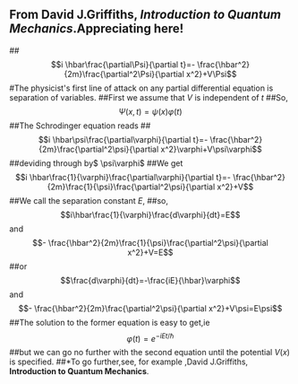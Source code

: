 
## From David J.Griffiths,  *Introduction to Quantum Mechanics*.**Appreciating here!**
##$$i \hbar\frac{\partial\Psi}{\partial t}=- \frac{\hbar^2}{2m}\frac{\partial^2\Psi}{\partial x^2}+V\Psi$$
#The physicist's first line of attack on any partial differential equation is separation of variables.
##First we assume that $V$ is independent of $t$
##So, $$\Psi(x,t)=\psi(x)\varphi(t)$$
##The Schrodinger equation reads
##$$i \hbar\psi\frac{\partial\varphi}{\partial t}=- \frac{\hbar^2}{2m}\frac{\partial^2\psi}{\partial x^2}\varphi+V\psi\varphi$$
##deviding through by$ \psi\varphi$
##We get$$i \hbar\frac{1}{\varphi}\frac{\partial\varphi}{\partial t}=- \frac{\hbar^2}{2m}\frac{1}{\psi}\frac{\partial^2\psi}{\partial x^2}+V$$ 
##We call the separation constant $E$,
##so,$$i\hbar\frac{1}{\varphi}\frac{d\varphi}{dt}=E$$ and $$- \frac{\hbar^2}{2m}\frac{1}{\psi}\frac{\partial^2\psi}{\partial x^2}+V=E$$
##or $$\frac{d\varphi}{dt}=-\frac{iE}{\hbar}\varphi$$ and $$- \frac{\hbar^2}{2m}\frac{\partial^2\psi}{\partial x^2}+V\psi=E\psi$$
##The solution to the former equation is easy to get,ie $$\varphi(t)=e^{-iEt/\hbar}$$
##but we can go no further with the second equation until the potential $V(x)$ is specified.
##*To go further,see, for example ,David J.Griffiths,  **Introduction to Quantum Mechanics**.
